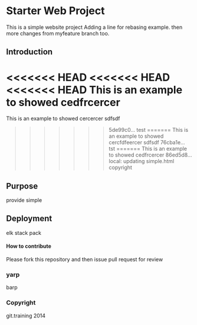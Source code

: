 # Starter Web Project

This is a simple website project
Adding a line for rebasing example.
then more changes from myfeature branch too.


## Introduction

<<<<<<< HEAD
<<<<<<< HEAD
<<<<<<< HEAD
This is an example to showed cedfrcercer
=======
This is an example to showed cercercer sdfsdf
>>>>>>> 5de99c0... test
=======
This is an example to showed cercfdfeercer sdfsdf
>>>>>>> 76cba1e... tst
=======
This is an example to showed cedfrcercer
>>>>>>> 86ed5d8... local: updating simple.html copyright

## Purpose

provide simple

## Deployment

elk stack pack 

#### How to contribute

Please fork this repository and then issue pull request for review

### yarp
barp

### Copyright
git.training 2014
